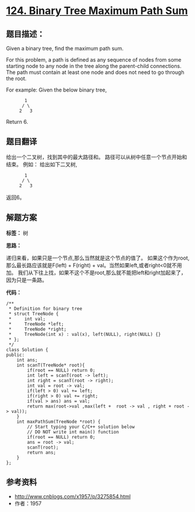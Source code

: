 # [124. Binary Tree Maximum Path Sum](https://leetcode.com/problems/binary-tree-maximum-path-sum/description/)

## 题目描述：

Given a binary tree, find the maximum path sum.

For this problem, a path is defined as any sequence of nodes from some starting node to any node in the tree along the parent-child connections. The path must contain at least one node and does not need to go through the root.

For example:
Given the below binary tree,

           1
	      / \
  	     2   3
Return 6.

## 题目翻译

给出一个二叉树，找到其中的最大路径和。
路径可以从树中任意一个节点开始和结束。
例如：
给出如下二叉树,

           1
	      / \
  	     2   3

返回6。
## 解题方案

**标签：** 树

**思路：**
 
递归来看，如果只是一个节点,那么当然就是这个节点的值了。
如果这个作为root,那么最长路应该就是F(left) + F(right) + val。当然如果left,或者right<0就不用加。
我们从下往上找，如果不这个不是root,那么就不能把left和right加起来了，因为只是一条路。

**代码：**

```
/**
 * Definition for binary tree
 * struct TreeNode {
 *     int val;
 *     TreeNode *left;
 *     TreeNode *right;
 *     TreeNode(int x) : val(x), left(NULL), right(NULL) {}
 * };
 */
class Solution {
public:
    int ans;
    int scanT(TreeNode* root){
        if(root == NULL) return 0;
        int left = scanT(root -> left);
        int right = scanT(root -> right);
        int val = root -> val;
        if(left > 0) val += left;
        if(right > 0) val += right;
        if(val > ans) ans = val;
        return max(root->val ,max(left +  root -> val , right + root -> val));
    }
    int maxPathSum(TreeNode *root) {
        // Start typing your C/C++ solution below
        // DO NOT write int main() function
        if(root == NULL) return 0;
        ans = root -> val;
        scanT(root);
        return ans;
    }
};
```
 
## 参考资料

- http://www.cnblogs.com/x1957/p/3275854.html
- 作者：1957